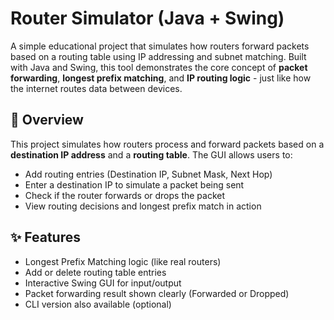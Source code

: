 #  Router Simulator (Java + Swing)
A simple educational project that simulates how routers forward packets based on a routing table using IP addressing and subnet matching. Built with Java and Swing, this tool demonstrates the core concept of **packet forwarding**, **longest prefix matching**, and **IP routing logic** - just like how the internet routes data between devices.

## 🔎 Overview

This project simulates how routers process and forward packets based on a **destination IP address** and a **routing table**. The GUI allows users to:

- Add routing entries (Destination IP, Subnet Mask, Next Hop)
- Enter a destination IP to simulate a packet being sent
- Check if the router forwards or drops the packet
- View routing decisions and longest prefix match in action

## ✨ Features

- Longest Prefix Matching logic (like real routers)
- Add or delete routing table entries
- Interactive Swing GUI for input/output
- Packet forwarding result shown clearly (Forwarded or Dropped)
- CLI version also available (optional)

